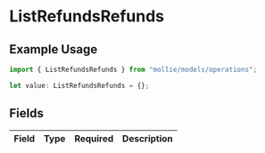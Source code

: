 # ListRefundsRefunds

## Example Usage

```typescript
import { ListRefundsRefunds } from "mollie/models/operations";

let value: ListRefundsRefunds = {};
```

## Fields

| Field       | Type        | Required    | Description |
| ----------- | ----------- | ----------- | ----------- |